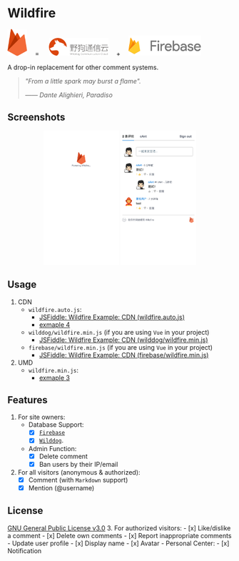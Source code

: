 # Wildfire

<p>
<!-- <p align="center"> -->
  <img src="./resources/wildfire-logo.svg" height="60">
  <span>&emsp;=&emsp;</span>
  <img src="./resources/wilddog.svg" height="40">
  <span>&emsp;+&emsp;</span>
  <img src="./resources/firebase.png" height="45">
</p>

A drop-in replacement for other comment systems.

> *"From a little spark may burst a flame".*
> 
> *—— Dante Alighieri, Paradiso*

## Screenshots

<p align="center">
  <img src="./resources/screenshot-0.png" height="300">
  <img src="./resources/screenshot-1.png" height="300">
</p>

## Usage

1. CDN
    - `wildfire.auto.js`: 
        - [JSFiddle: Wildfire Example: CDN (wildfire.auto.js)](https://jsfiddle.net/CHENGKANG/trdgbeeo/)
        - [exmaple 4](https://github.com/cheng-kang/wildfire/tree/master/examples/4)
    - `wilddog/wildfire.min.js` (if you are using `Vue` in your project)
        - [JSFiddle: Wildfire Example: CDN (wilddog/wildfire.min.js)](https://jsfiddle.net/CHENGKANG/99q5oow4/)
    - `firebase/wildfire.min.js` (if you are using `Vue` in your project)
        - [JSFiddle: Wildfire Example: CDN (firebase/wildfire.min.js)](https://jsfiddle.net/CHENGKANG/zrm1g9s8/)
2. UMD
    - `wildfire.min.js`: 
        - [exmaple 3](https://github.com/cheng-kang/wildfire/tree/master/examples/3)

## Features

1. For site owners:
    - Database Support: 
      - [x] [`Firebase`](https://firebase.google.com/)
      - [x] [`Wilddog`](https://www.wilddog.com/).
    - Admin Function: 
      - [x] Delete comment
      - [x] Ban users by their IP/email

2. For all visitors (anonymous & authorized):
    - [x] Comment (with `Markdown` support)
    - [x] Mention (@username)
    
## License

[GNU General Public License v3.0](https://github.com/cheng-kang/wildfire/blob/master/LICENSE)
3. For authorized visitors:
    - [x] Like/dislike a comment
    - [x] Delete own comments
    - [x] Report inappropriate comments
    - Update user profile
      - [x] Display name
      - [x] Avatar
    - Personal Center:
      - [x] Notification
